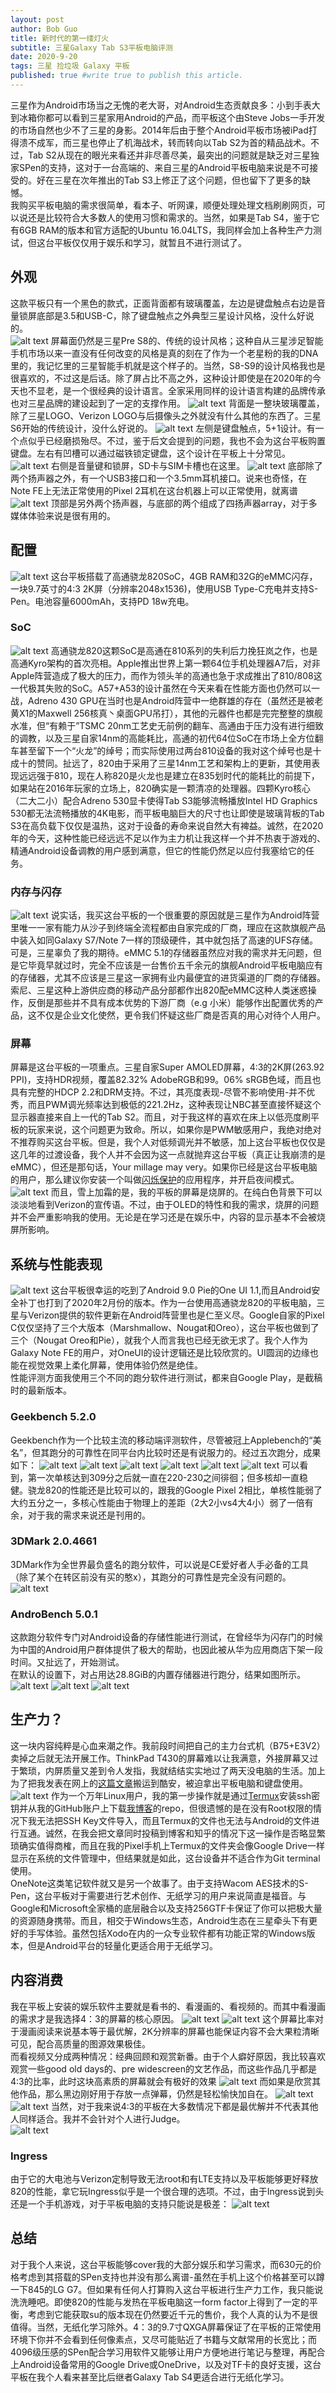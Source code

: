 ```yaml
---
layout: post
author: Bob Guo
title: 新时代的第一缕灯火
subtitle: 三星Galaxy Tab S3平板电脑评测
date: 2020-9-20
tags: 三星 捡垃圾 Galaxy 平板
published: true #write true to publish this article.
---
```

三星作为Android市场当之无愧的老大哥，对Android生态贡献良多：小到手表大到冰箱你都可以看到三星家用Android的产品，而平板这个由Steve Jobs一手开发的市场自然也少不了三星的身影。2014年后由于整个Android平板市场被iPad打得溃不成军，而三星也停止了机海战术，转而转向以Tab S2为首的精品战术。不过，Tab S2从现在的眼光来看还并非尽善尽美，最突出的问题就是缺乏对三星独家SPen的支持，这对于一台高端的、来自三星的Android平板电脑来说是不可接受的。好在三星在次年推出的Tab S3上修正了这个问题，但也留下了更多的缺憾。  
我购买平板电脑的需求很简单，看本子、听网课，顺便处理处理文档刷刷网页，可以说还是比较符合大多数人的使用习惯和需求的。当然，如果是Tab S4，鉴于它有6GB RAM的版本和官方适配的Ubuntu 16.04LTS，我同样会加上各种生产力测试，但这台平板仅仅用于娱乐和学习，就暂且不进行测试了。
## 外观
这款平板只有一个黑色的款式，正面背面都有玻璃覆盖，左边是键盘触点右边是音量锁屏底部是3.5和USB-C，除了键盘触点之外典型三星设计风格，没什么好说的。  
![alt text](/img/tabs3/front.jpg)
屏幕面仍然是三星Pre S8的、传统的设计风格；这种自从三星涉足智能手机市场以来一直没有任何改变的风格是真的刻在了作为一个老星粉的我的DNA里的，我记忆里的三星智能手机就是这个样子的。当然，S8-S9的设计风格我也是很喜欢的，不过这是后话。除了屏占比不高之外，这种设计即使是在2020年的今天也不显老，是一个很经典的设计语言。全家采用同样的设计语言构建的品牌传承也对三星品牌的建设起到了一定的支撑作用。
![alt text](/img/tabs3/back.jpg)
背面是一整块玻璃覆盖，除了三星LOGO、Verizon LOGO与后摄像头之外就没有什么其他的东西了。三星S6开始的传统设计，没什么好说的。
![alt text](/img/tabs3/dock.jpg)
左侧是键盘触点，5+1设计。有一个点似乎已经磨损殆尽。不过，鉴于后文会提到的问题，我也不会为这台平板购置键盘。左右有凹槽可以通过磁铁锁定键盘，这个设计在平板上十分常见。
![alt text](/img/tabs3/volume.jpg)
右侧是音量键和锁屏，SD卡与SIM卡槽也在这里。
![alt text](/img/tabs3/io.jpg)
底部除了两个扬声器之外，有一个USB3接口和一个3.5mm耳机接口。说来也奇怪，在Note FE上无法正常使用的Pixel 2耳机在这台机器上可以正常使用，就离谱
![alt text](/img/tabs3/top.jpg)
顶部是另外两个扬声器，与底部的两个组成了四扬声器array，对于多媒体体验来说是很有用的。
## 配置
![alt text](/img/tabs3/spec.jpg)
这台平板搭载了高通骁龙820SoC，4GB RAM和32G的eMMC闪存，一块9.7英寸的4:3 2K屏（分辨率2048x1536)，使用USB Type-C充电并支持S-Pen。电池容量6000mAh，支持PD 18w充电。
### SoC
![alt text](/img/tabs3/820.png)
高通骁龙820这颗SoC是高通在810系列的失利后力挽狂岚之作，也是高通Kyro架构的首次亮相。Apple推出世界上第一颗64位手机处理器A7后，对非Apple阵营造成了极大的压力，而作为领头羊的高通也急于求成推出了810/808这一代极其失败的SoC。A57+A53的设计虽然在今天来看在性能方面也仍然可以一战，Adreno 430 GPU在当时也是Android阵营中一绝群雄的存在（虽然还是被老黄X1的Maxwell 256核真丶桌面GPU吊打），其他的元器件也都是完完整整的旗舰水准，但“有赖于”TSMC 20nm工艺史无前例的翻车、高通由于压力没有进行细致的调教，以及三星自家14nm的高能耗比，高通的初代64位SoC在市场上全方位翻车甚至留下一个“火龙”的绰号；而实际使用过两台810设备的我对这个绰号也是十成十的赞同。扯远了，820由于采用了三星14nm工艺和架构上的更新，其使用表现远远强于810，现在人称820是火龙也是建立在835划时代的能耗比的前提下，如果站在2016年玩家的立场上，820确实是一颗清凉的处理器。四颗Kyro核心（二大二小）配合Adreno 530显卡使得Tab S3能够流畅播放Intel HD Graphics 530都无法流畅播放的4K电影，而平板电脑巨大的尺寸也让即使是玻璃背板的Tab S3在高负载下仅仅是温热，这对于设备的寿命来说自然大有裨益。诚然，在2020年的今天，这种性能已经远远不足以作为主力机让我这样一个并不热衷于游戏的、精通Android设备调教的用户感到满意，但它的性能仍然足以应付我塞给它的任务。
### 内存与闪存
![alt text](/img/tabs3/emmc.jpg)
说实话，我买这台平板的一个很重要的原因就是三星作为Android阵营里唯一一家有能力从沙子到终端全流程都由自家完成的厂商，理应在这款旗舰产品中装入如同Galaxy S7/Note 7一样的顶级硬件，其中就包括了高速的UFS存储。可是，三星辜负了我的期待。eMMC 5.1的存储器虽然应对我的需求并无问题，但是它毕竟早就过时，完全不应该是一台售价五千余元的旗舰Android平板电脑应有的存储器，尤其不应该是三星这一家拥有业内最便宜的进货渠道的厂商的存储器。索尼、三星这种上游供应商的移动产品分部都作出820配eMMC这种人类迷惑操作，反倒是那些并不具有成本优势的下游厂商（e.g 小米）能够作出配置优秀的产品，这不仅是企业文化使然，更令我们怀疑这些厂商是否真的用心对待个人用户。
### 屏幕
屏幕是这台平板的一项重点。三星自家Super AMOLED屏幕，4:3的2K屏(263.92 PPI)，支持HDR视频，覆盖82.32% AdobeRGB和99。06% sRGB色域，而且也具有完整的HDCP 2.2和DRM支持。不过，其亮度表现-尽管不影响使用-并不优秀，而且PWM调光频率达到极低的221.2Hz，这种表现让NBC甚至直接怀疑这个显示器直接来自上一代的Tab S2。而且，对于我这样的喜欢在床上以低亮度刷平板的玩家来说，这个问题更为致命。所以，如果你是PWM敏感用户，我绝对绝对不推荐购买这台平板。但是，我个人对低频调光并不敏感，加上这台平板也仅仅是这几年的过渡设备，我个人并不会因为这一点就抛弃这台平板（真正让我崩溃的是eMMC），但还是那句话，Your millage may very。如果你已经是这台平板电脑的用户，那么建议你安装一个叫做[闪烁保护](https://play.google.com/store/apps/details?id=org.js.oledsaver&hl=zh)的应用程序，并开启夜间模式。
![alt text](/img/tabs3/burn_in.jpg)
而且，雪上加霜的是，我的平板的屏幕是烧屏的。在纯白色背景下可以淡淡地看到Verizon的宣传语。不过，由于OLED的特性和我的需求，烧屏的问题并不会严重影响我的使用。无论是在学习还是在娱乐中，内容的显示基本不会被烧屏所影响。
## 系统与性能表现
![alt text](/img/tabs3/info.jpg)
这台平板很幸运的吃到了Android 9.0 Pie的One UI 1.1,而且Android安全补丁也打到了2020年2月份的版本。作为一台使用高通骁龙820的平板电脑，三星与Verizon提供的软件更新在Android阵营里也是仁至义尽。Google自家的Pixel C仅仅坚持了三个大版本（Marshmallow、Nougat和Oreo），这台平板也做到了三个（Nougat Oreo和Pie），就我个人而言我也已经无欲无求了。我个人作为Galaxy Note FE的用户，对OneUI的设计逻辑还是比较欣赏的。UI圆润的边缘也能在视觉效果上柔化屏幕，使用体验仍然是绝佳。  
性能评测方面我使用三个不同的跑分软件进行测试，都来自Google Play，是截稿时的最新版本。
### Geekbench 5.2.0
Geekbench作为一个比较主流的移动端评测软件，尽管被冠上Applebench的“美名”，但其跑分的可靠性在同平台内比较时还是有说服力的。经过五次跑分，成果如下：
![alt text](/img/tabs3/sheet.jpg)
![alt text](/img/tabs3/gk_0.jpg)
![alt text](/img/tabs3/gk_1.jpg)
![alt text](/img/tabs3/gk_2.jpg)
![alt text](/img/tabs3/gk_3.jpg)
![alt text](/img/tabs3/gk_4.jpg)
可以看到，第一次单核达到309分之后就一直在220-230之间徘徊；但多核却一直稳健。骁龙820的性能还是比较可以的，跟我的Google Pixel 2相比，单核性能弱了大约五分之一，多核心性能由于物理上的差距（2大2小vs4大4小）弱了一倍有余，对于我的需求来说还是刊用的。
### 3DMark 2.0.4661
3DMark作为全世界最负盛名的跑分软件，可以说是CE爱好者人手必备的工具（除了某个在转区前没有买的憨x），其跑分的可靠性是完全没有问题的。
![alt text](/img/tabs3/3dmark.jpg)
### AndroBench 5.0.1
这款跑分软件专门对Android设备的存储性能进行测试，在曾经华为闪存门的时候为中国的Android用户群体提供了极大的帮助，也因此被从华为应用商店下架一段时间。又扯远了，开始测试。  
在默认的设置下，对占用达28.8GiB的内置存储器进行跑分，结果如图所示。
![alt text](/img/tabs3/nand_occupy.jpg)
![alt text](/img/tabs3/androbench_set.jpg)
![alt text](/img/tabs3/androbench_result.jpg)
## 生产力？
这一块内容纯粹是心血来潮之作。我前段时间把自己的主力台式机（B75+E3V2）卖掉之后就无法开展工作。ThinkPad T430的屏幕难以让我满意，外接屏幕又过于繁琐，内屏质量又差到令人发指，我就结结实实地过了两天没电脑的生活。加上为了把我发表在网上的[这篇文章](https://pegionfish.github.io/2020/09/14/latitude-5175-review/)搬运到酷安，被迫拿出平板电脑和键盘使用。  
![alt text](/img/tabs3/multiapp.jpg)
作为一个万年Linux用户，我的第一步操作就是通过[Termux](https://termux.com/)安装ssh密钥并从我的GitHub账户上下载[我博客](pegionfish.github.io)的repo，但很遗憾的是在没有Root权限的情况下我无法把SSH Key文件导入，而且Termux的文件也无法与Android的文件进行互通。诚然，在我会把文章同时投稿到博客和知乎的情况下这一操作是否略显繁琐确实值得商榷，而且在我的Pixel手机上Termux的文件夹会像Google Drive一样显示在系统的文件管理中，但结果就是如此，这台设备并不适合作为Git terminal使用。  
OneNote这类笔记软件就又是另一个故事了。由于支持Wacom AES技术的S-Pen，这台平板对于需要进行艺术创作、无纸学习的用户来说简直是福音。与Google和Microsoft全家桶的底层融合以及支持256GTF卡保证了你可以把极大量的资源随身携带。而且，相交于Windows生态，Android生态在三星牵头下有更好的手写体验。虽然包括Xodo在内的一众专业软件都有功能正常的Windows版本，但是Android平台的轻量化更适合用于无纸学习。
## 内容消费
我在平板上安装的娱乐软件主要就是看书的、看漫画的、看视频的。而其中看漫画的需求才是我选择4：3的屏幕的核心原因。
![alt text](/img/tabs3/manga_1.jpg)
![alt text](/img/tabs3/manga_2.jpg)
这个屏幕比率对于漫画阅读来说基本等于最优解，2K分辨率的屏幕也能保证内容不会大果粒清晰可见，配合高质量的图源效果极佳。  
而看视频又分成两种情况：经典回顾和观赏新番。由于个人癖好原因，我比较喜欢观赏一些good old days的、pre widescreen的文艺作品，而这些作品几乎都是4:3的比率，此时这块高素质的屏幕就会有极好的效果
![alt text](/img/tabs3/pw_video.jpg)
而如果是欣赏其他作品，那么黑边刚好用于存放一点弹幕，仍然是轻松愉快加自在。
![alt text](/img/tabs3/fhd_video.jpg)
![alt text](/img/tabs3/bilibili_danmu.png)
当然，对于我来说4:3的平板在大多数情况下都是最优解并不代表其他人同样适合。我并不会针对个人进行Judge。  
![alt text](/img/tabs3/zhihu_live.jpg)
### Ingress
由于它的大电池与Verizon定制导致无法root和有LTE支持以及平板能够更好释放820的性能，拿它玩Ingress似乎是一个很合理的选项。不过，由于Ingress说到头还是一个手机游戏，对于平板电脑的支持只能说是极差：
![alt text](/img/tabs3/ingress.jpg)
## 总结
对于我个人来说，这台平板能够cover我的大部分娱乐和学习需求，而630元的价格考虑到其搭载的SPen支持也并没有那么离谱-虽然在手机上这个价格甚至可以蹲一下845的LG G7。但如果有任何人打算购入这台平板进行生产力工作，我只能说洗洗睡吧。即使820的性能与发热在平板电脑这一form factor上得到了一定的平衡，考虑到它能获取su的版本现在仍然要近千元的售价，我个人真的认为不是很值得。当然，无纸化学习除外。4：3的9.7寸QXGA屏幕保证了在平板的正常使用环境下你并不会看到任何像素点，又尽可能贴近了书籍与文献常用的长宽比；而4096级压感的SPen配合学习用软件又能够让用户方便地进行笔记与整理，再配合上Android设备常用的Google Drive或OneDrive，以及对TF卡的良好支援，这台平板在我个人看来甚至比后继者Galaxy Tab S4更适合进行无纸化学习。